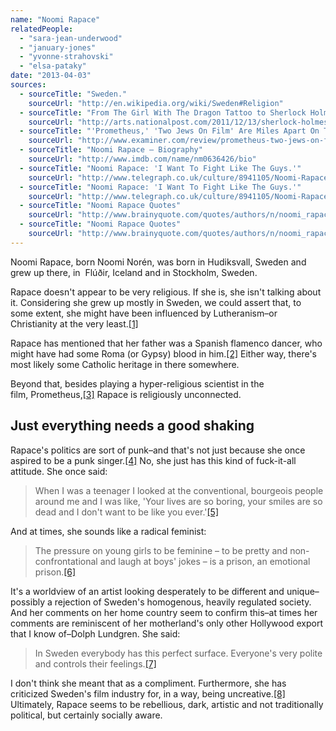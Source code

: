 ```yaml
---
name: "Noomi Rapace"
relatedPeople:
  - "sara-jean-underwood"
  - "january-jones"
  - "yvonne-strahovski"
  - "elsa-pataky"
date: "2013-04-03"
sources:
  - sourceTitle: "Sweden."
    sourceUrl: "http://en.wikipedia.org/wiki/Sweden#Religion"
  - sourceTitle: "From The Girl With The Dragon Tattoo to Sherlock Holmes: An interview with actress Noomi Rapace"
    sourceUrl: "http://arts.nationalpost.com/2011/12/13/sherlock-holmes-star-noomi-rapace-on-moving-past-the-girl-with-the-dragon-tattoo/"
  - sourceTitle: "'Prometheus,' 'Two Jews On Film' Are Miles Apart On The 3D Prequel To 'Alien.'"
    sourceUrl: "http://www.examiner.com/review/prometheus-two-jews-on-film-are-miles-apart-on-the-3d-prequel-to-alien"
  - sourceTitle: "Noomi Rapace – Biography"
    sourceUrl: "http://www.imdb.com/name/nm0636426/bio"
  - sourceTitle: "Noomi Rapace: 'I Want To Fight Like The Guys.'"
    sourceUrl: "http://www.telegraph.co.uk/culture/8941105/Noomi-Rapace-I-Want-to-Fight-Like-the-Guys.html"
  - sourceTitle: "Noomi Rapace: 'I Want To Fight Like The Guys.'"
    sourceUrl: "http://www.telegraph.co.uk/culture/8941105/Noomi-Rapace-I-Want-to-Fight-Like-the-Guys.html"
  - sourceTitle: "Noomi Rapace Quotes"
    sourceUrl: "http://www.brainyquote.com/quotes/authors/n/noomi_rapace.html?vm=l"
  - sourceTitle: "Noomi Rapace Quotes"
    sourceUrl: "http://www.brainyquote.com/quotes/authors/n/noomi_rapace.html?vm=l"
---
```


Noomi Rapace, born Noomi Norén, was born in Hudiksvall, Sweden and grew up there, in  Flúðir, Iceland and in Stockholm, Sweden.

Rapace doesn't appear to be very religious. If she is, she isn't talking about it. Considering she grew up mostly in Sweden, we could assert that, to some extent, she might have been influenced by Lutheranism–or Christianity at the very least.<a class="source-citation" href="http://en.wikipedia.org/wiki/Sweden#Religion" title="Sweden.">[1]</a>

Rapace has mentioned that her father was a Spanish flamenco dancer, who might have had some Roma (or Gypsy) blood in him.<a class="source-citation" href="http://arts.nationalpost.com/2011/12/13/sherlock-holmes-star-noomi-rapace-on-moving-past-the-girl-with-the-dragon-tattoo/" title="From The Girl With The Dragon Tattoo to Sherlock Holmes: An interview with actress Noomi Rapace">[2]</a> Either way, there's most likely some Catholic heritage in there somewhere.

Beyond that, besides playing a hyper-religious scientist in the film, Prometheus,<a class="source-citation" href="http://www.examiner.com/review/prometheus-two-jews-on-film-are-miles-apart-on-the-3d-prequel-to-alien" title="&apos;Prometheus,&apos; &apos;Two Jews On Film&apos; Are Miles Apart On The 3D Prequel To &apos;Alien.&apos;">[3]</a> Rapace is religiously unconnected.


## Just everything needs a good shaking

Rapace's politics are sort of punk–and that's not just because she once aspired to be a punk singer.<a class="source-citation" href="http://www.imdb.com/name/nm0636426/bio" title="Noomi Rapace – Biography">[4]</a> No, she just has this kind of fuck-it-all attitude. She once said:

>When I was a teenager I looked at the conventional, bourgeois people around me and I was like, 'Your lives are so boring, your smiles are so dead and I don't want to be like you ever.'<a class="source-citation" href="http://www.telegraph.co.uk/culture/8941105/Noomi-Rapace-I-Want-to-Fight-Like-the-Guys.html" title="Noomi Rapace: &apos;I Want To Fight Like The Guys.&apos;">[5]</a>

And at times, she sounds like a radical feminist:

>The pressure on young girls to be feminine – to be pretty and non-confrontational and laugh at boys' jokes – is a prison, an emotional prison.<a class="source-citation" href="http://www.telegraph.co.uk/culture/8941105/Noomi-Rapace-I-Want-to-Fight-Like-the-Guys.html" title="Noomi Rapace: &apos;I Want To Fight Like The Guys.&apos;">[6]</a>

It's a worldview of an artist looking desperately to be different and unique–possibly a rejection of Sweden's homogenous, heavily regulated society. And her comments on her home country seem to confirm this–at times her comments are reminiscent of her motherland's only other Hollywood export that I know of–Dolph Lundgren. She said:

>In Sweden everybody has this perfect surface. Everyone's very polite and controls their feelings.<a class="source-citation" href="http://www.brainyquote.com/quotes/authors/n/noomi_rapace.html?vm=l" title="Noomi Rapace Quotes">[7]</a>

I don't think she meant that as a compliment. Furthermore, she has criticized Sweden's film industry for, in a way, being uncreative.<a class="source-citation" href="http://www.brainyquote.com/quotes/authors/n/noomi_rapace.html?vm=l" title="Noomi Rapace Quotes">[8]</a> Ultimately, Rapace seems to be rebellious, dark, artistic and not traditionally political, but certainly socially aware.